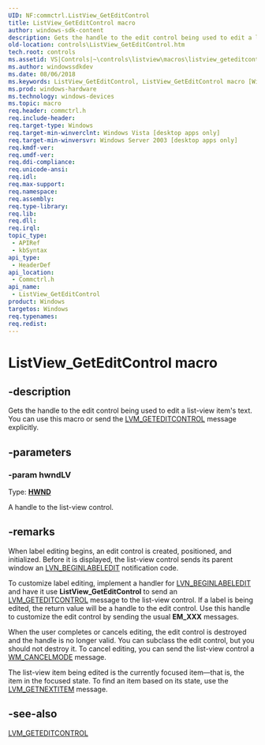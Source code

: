 ```yaml
---
UID: NF:commctrl.ListView_GetEditControl
title: ListView_GetEditControl macro
author: windows-sdk-content
description: Gets the handle to the edit control being used to edit a list-view item's text. You can use this macro or send the LVM_GETEDITCONTROL message explicitly.
old-location: controls\ListView_GetEditControl.htm
tech.root: controls
ms.assetid: VS|Controls|~\controls\listview\macros\listview_geteditcontrol.htm
ms.author: windowssdkdev
ms.date: 08/06/2018
ms.keywords: ListView_GetEditControl, ListView_GetEditControl macro [Windows Controls], _win32_ListView_GetEditControl, _win32_ListView_GetEditControl_cpp, commctrl/ListView_GetEditControl, controls.ListView_GetEditControl, controls._win32_ListView_GetEditControl
ms.prod: windows-hardware
ms.technology: windows-devices
ms.topic: macro
req.header: commctrl.h
req.include-header: 
req.target-type: Windows
req.target-min-winverclnt: Windows Vista [desktop apps only]
req.target-min-winversvr: Windows Server 2003 [desktop apps only]
req.kmdf-ver: 
req.umdf-ver: 
req.ddi-compliance: 
req.unicode-ansi: 
req.idl: 
req.max-support: 
req.namespace: 
req.assembly: 
req.type-library: 
req.lib: 
req.dll: 
req.irql: 
topic_type:
 - APIRef
 - kbSyntax
api_type:
 - HeaderDef
api_location:
 - Commctrl.h
api_name:
 - ListView_GetEditControl
product: Windows
targetos: Windows
req.typenames: 
req.redist: 
---
```


# ListView_GetEditControl macro


## -description


Gets the handle to the edit control being used to edit a list-view item's text. You can use this macro or send the <a href="https://msdn.microsoft.com/en-us/library/Bb774919(v=VS.85).aspx">LVM_GETEDITCONTROL</a> message explicitly. 


## -parameters




### -param hwndLV

Type: <b><a href="https://msdn.microsoft.com/en-us/library/Aa383751(v=VS.85).aspx">HWND</a></b>

A handle to the list-view control. 


## -remarks



When label editing begins, an edit control is created, positioned, and initialized. Before it is displayed, the list-view control sends its parent window an <a href="https://msdn.microsoft.com/en-us/library/Bb774798(v=VS.85).aspx">LVN_BEGINLABELEDIT</a> notification code. 

To customize label editing, implement a handler for <a href="https://msdn.microsoft.com/en-us/library/Bb774798(v=VS.85).aspx">LVN_BEGINLABELEDIT</a> and have it use <b>ListView_GetEditControl</b> to send an <a href="https://msdn.microsoft.com/en-us/library/Bb774919(v=VS.85).aspx">LVM_GETEDITCONTROL</a> message to the list-view control. If a label is being edited, the return value will be a handle to the edit control. Use this handle to customize the edit control by sending the usual 
				<b>EM_XXX</b> messages. 

When the user completes or cancels editing, the edit control is destroyed and the handle is no longer valid. You can subclass the edit control, but you should not destroy it. To cancel editing, you can send the list-view control a <a href="https://msdn.microsoft.com/en-us/library/ms632615(v=VS.85).aspx">WM_CANCELMODE</a> message.

The list-view item being edited is the currently focused item—that is, the item in the focused state. To find an item based on its state, use the <a href="https://msdn.microsoft.com/en-us/library/Bb761057(v=VS.85).aspx">LVM_GETNEXTITEM</a> message.




## -see-also




<a href="https://msdn.microsoft.com/en-us/library/Bb774919(v=VS.85).aspx">LVM_GETEDITCONTROL</a>
 

 

